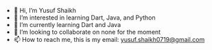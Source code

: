 - 👋 Hi, I’m Yusuf Shaikh
- 👀 I’m interested in learning Dart, Java, and Python
- 🌱 I’m currently learning Dart and Java
- 💞️ I’m looking to collaborate on none for the moment
- 📫 How to reach me, this is my email: yusuf.shaikh0719@gmail.com

<!---
yusufshaikh719/yusufshaikh719 is a ✨ special ✨ repository because its `README.md` (this file) appears on your GitHub profile.
You can click the Preview link to take a look at your changes.
--->
